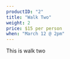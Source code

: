 ```yaml
---
productID: "2"
title: "Walk Two"
weight: 2
price: $15 per person
when: "March 12 @ 2pm"
---
```


This is walk two
